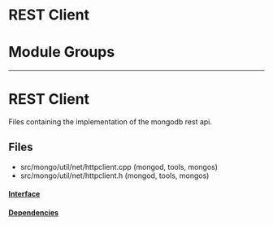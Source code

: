 # REST Client

# Module Groups

-------------

# REST Client
Files containing the implementation of the mongodb rest api.

## Files
- src/mongo/util/net/httpclient.cpp   (mongod, tools, mongos)
- src/mongo/util/net/httpclient.h   (mongod, tools, mongos)

#### [Interface](interface/0)

#### [Dependencies](dependencies/0)
